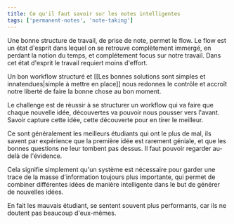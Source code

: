 ```yaml
---
title: Ce qu'il faut savoir sur les notes intelligentes
tags: ['permanent-notes', 'note-taking']
---
```


Une bonne structure de travail, de prise de note, permet le flow. Le flow est un état d'esprit dans lequel on se retrouve complètement immergé, en perdant la notion du temps, et complétement focus sur notre travail. Dans cet état d'esprit le travail requiert moins d'effort. 

Un bon workflow structuré et [[Les bonnes solutions sont simples et innatendues|simple à mettre en place]] nous redonnes le contrôle et accroît notre liberté de faire la bonne chose au bon moment. 

Le challenge est de réussir à se structurer un workflow qui va faire que chaque nouvelle idée, découvertes va pouvoir nous pousser vers l'avant. Savoir capture cette idée, cette découverte pour en tirer le meilleur. 

Ce sont généralement les meilleurs étudiants qui ont le plus de mal, ils savent par expérience que la première idée est rarement géniale, et que les bonnes questions ne leur tombent pas dessus. Il faut pouvoir regarder au-delà de l'évidence.

Cela signifie simplement qu'un système est nécessaire pour garder une trace de la masse d'information toujours plus importante, qui permet de combiner différentes idées de manière intelligente dans le but de générer de nouvelles idées. 

En fait les mauvais étudiant, se sentent souvent plus performants, car ils ne doutent pas beaucoup d'eux-mêmes. 
